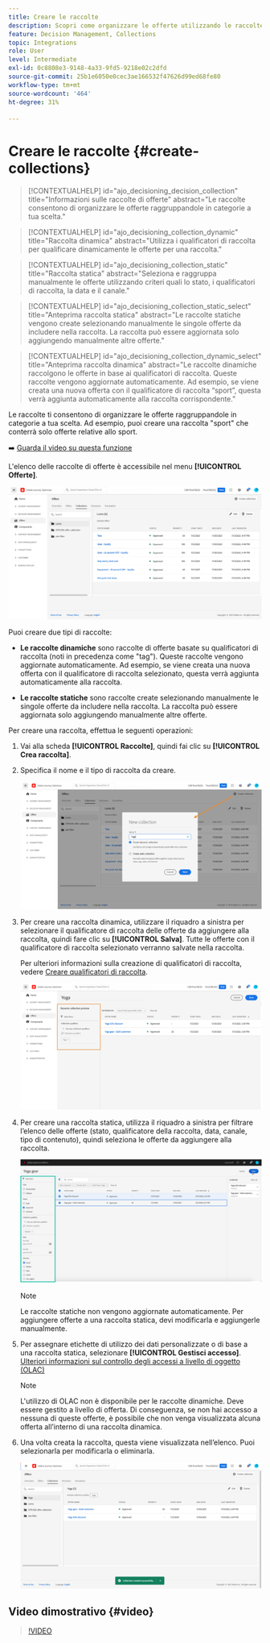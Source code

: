 ```yaml
---
title: Creare le raccolte
description: Scopri come organizzare le offerte utilizzando le raccolte
feature: Decision Management, Collections
topic: Integrations
role: User
level: Intermediate
exl-id: 0c8808e3-9148-4a33-9fd5-9218e02c2dfd
source-git-commit: 25b1e6050e0cec3ae166532f47626d99ed68fe80
workflow-type: tm+mt
source-wordcount: '464'
ht-degree: 31%

---
```


# Creare le raccolte {#create-collections}

>[!CONTEXTUALHELP]
>id="ajo_decisioning_decision_collection"
>title="Informazioni sulle raccolte di offerte"
>abstract="Le raccolte consentono di organizzare le offerte raggruppandole in categorie a tua scelta."

>[!CONTEXTUALHELP]
>id="ajo_decisioning_collection_dynamic"
>title="Raccolta dinamica"
>abstract="Utilizza i qualificatori di raccolta per qualificare dinamicamente le offerte per una raccolta."

>[!CONTEXTUALHELP]
>id="ajo_decisioning_collection_static"
>title="Raccolta statica"
>abstract="Seleziona e raggruppa manualmente le offerte utilizzando criteri quali lo stato, i qualificatori di raccolta, la data e il canale."

>[!CONTEXTUALHELP]
>id="ajo_decisioning_collection_static_select"
>title="Anteprima raccolta statica"
>abstract="Le raccolte statiche vengono create selezionando manualmente le singole offerte da includere nella raccolta. La raccolta può essere aggiornata solo aggiungendo manualmente altre offerte."

>[!CONTEXTUALHELP]
>id="ajo_decisioning_collection_dynamic_select"
>title="Anteprima raccolta dinamica"
>abstract="Le raccolte dinamiche raccolgono le offerte in base ai qualificatori di raccolta. Queste raccolte vengono aggiornate automaticamente. Ad esempio, se viene creata una nuova offerta con il qualificatore di raccolta “sport”, questa verrà aggiunta automaticamente alla raccolta corrispondente."

Le raccolte ti consentono di organizzare le offerte raggruppandole in categorie a tua scelta. Ad esempio, puoi creare una raccolta &quot;sport&quot; che conterrà solo offerte relative allo sport.

➡️ [Guarda il video su questa funzione](#video)

L&#39;elenco delle raccolte di offerte è accessibile nel menu **[!UICONTROL Offerte]**.

![](../assets/collections_list.png)

Puoi creare due tipi di raccolte:

* **Le raccolte dinamiche** sono raccolte di offerte basate su qualificatori di raccolta (noti in precedenza come &quot;tag&quot;). Queste raccolte vengono aggiornate automaticamente. Ad esempio, se viene creata una nuova offerta con il qualificatore di raccolta selezionato, questa verrà aggiunta automaticamente alla raccolta.

* **Le raccolte statiche** sono raccolte create selezionando manualmente le singole offerte da includere nella raccolta. La raccolta può essere aggiornata solo aggiungendo manualmente altre offerte.

Per creare una raccolta, effettua le seguenti operazioni:

1. Vai alla scheda **[!UICONTROL Raccolte]**, quindi fai clic su **[!UICONTROL Crea raccolta]**.

1. Specifica il nome e il tipo di raccolta da creare.

   ![](../assets/collection_create.png)

1. Per creare una raccolta dinamica, utilizzare il riquadro a sinistra per selezionare il qualificatore di raccolta delle offerte da aggiungere alla raccolta, quindi fare clic su **[!UICONTROL Salva]**. Tutte le offerte con il qualificatore di raccolta selezionato verranno salvate nella raccolta.

   Per ulteriori informazioni sulla creazione di qualificatori di raccolta, vedere [Creare qualificatori di raccolta](../offer-library/creating-tags.md).

   ![](../assets/dynamic_collection.png)

1. Per creare una raccolta statica, utilizza il riquadro a sinistra per filtrare l’elenco delle offerte (stato, qualificatore della raccolta, data, canale, tipo di contenuto), quindi seleziona le offerte da aggiungere alla raccolta.

   ![](../assets/static_collection.png)

   >[!NOTE]
   >
   >Le raccolte statiche non vengono aggiornate automaticamente. Per aggiungere offerte a una raccolta statica, devi modificarla e aggiungerle manualmente.

1. Per assegnare etichette di utilizzo dei dati personalizzate o di base a una raccolta statica, selezionare **[!UICONTROL Gestisci accesso]**. [Ulteriori informazioni sul controllo degli accessi a livello di oggetto (OLAC)](../../administration/object-based-access.md)

   >[!NOTE]
   >
   >L&#39;utilizzo di OLAC non è disponibile per le raccolte dinamiche. Deve essere gestito a livello di offerta. Di conseguenza, se non hai accesso a nessuna di queste offerte, è possibile che non venga visualizzata alcuna offerta all’interno di una raccolta dinamica.

1. Una volta creata la raccolta, questa viene visualizzata nell’elenco. Puoi selezionarla per modificarla o eliminarla.

   ![](../assets/collection_created.png)

## Video dimostrativo {#video}

>[!VIDEO](https://video.tv.adobe.com/v/346688?quality=12&captions=ita)


